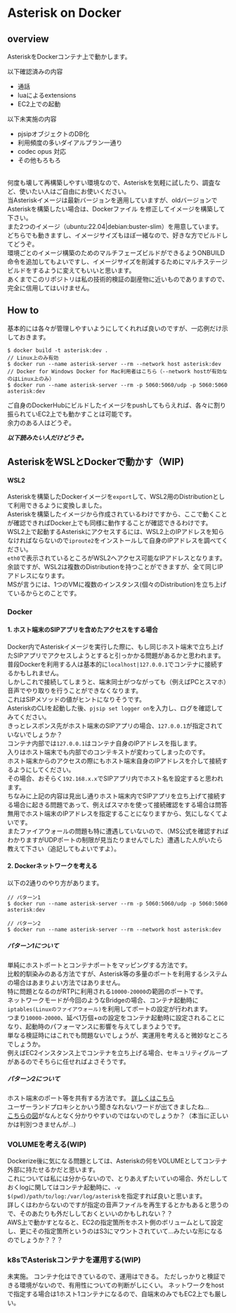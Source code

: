 # Asterisk on Docker

## overview
AsteriskをDockerコンテナ上で動かします。

以下確認済みの内容
- 通話
- luaによるextensions
- EC2上での起動

以下未実施の内容
- pjsipオブジェクトのDB化
- 利用頻度の多いダイアルプラン一通り
- codec opus 対応
- その他もろもろ

<br>
何度も壊して再構築しやすい環境なので、Asteriskを気軽に試したり、調査など、使いたい人はご自由にお使いください。
<br>
当Asteriskイメージは最新バージョンを適用していますが、oldバージョンでAsteriskを構築したい場合は、Dockerファイル
を修正してイメージを構築して下さい。
<br>
また2つのイメージ（ubuntu:22.04|debian:buster-slim）を用意しています。
<br>
どちらでも動きますし、イメージサイズもほぼ一緒なので、好きな方でビルドしてどうぞ。
<br>
環境ごとのイメージ構築のためのマルチフェーズビルドができるようONBUILD命令を追加してもよいですし、イメージサイズを削減するためにマルチステージビルドをするように変えてもいいと思います。
<br>
あくまでこのリポジトリは私の技術的検証の副産物に近いものでありますので、完全に信用してはいけません。

## How to
基本的には各々が管理しやすいようにしてくれれば良いのですが、一応例だけ示しておきます。
<br>
```
$ docker build -t asterisk:dev .
// Linux上のみ有効
$ docker run --name asterisk-server --rm --network host asterisk:dev
// Docker for Windows Docker for Mac利用者はこちら（--network hostが有効なのはLinux上のみ）
$ docker run --name asterisk-server --rm -p 5060:5060/udp -p 5060:5060 asterisk:dev
```

ご自身のDockerHubにビルドしたイメージをpushしてもらえれば、各々に割り振られていEC2上でも動かすことは可能です。
<br>
余力のある人はどうぞ。


***以下読みたい人だけどうぞ。***
<br>
## AsteriskをWSLとDockerで動かす（WIP)

#### WSL2
Asteriskを構築したDockerイメージを`export`して、WSL2用のDistributionとして利用できるように変換しました。
<br>
Asteriskを構築したイメージから作成されているわけですから、ここで動くことが確認できればDocker上でも同様に動作することが確認できるわけです。
<br>
WSL2上で起動するAsteriskにアクセスするには、WSL2上のIPアドレスを知らなければならないので`iproute2`をインストールして自身のIPアドレスを調べてください。
<br>
`eth0`で表示されているところがWSL2へアクセス可能なIPアドレスとなります。
<br>
余談ですが、WSL2は複数のDistributionを持つことができますが、全て同じIPアドレスになります。
<br>
MSが言うには、1つのVMに複数のインスタンス(個々のDistribution)を立ち上げているからとのことです。

### Docker
#### 1. ホスト端末のSIPアプリを含めたアクセスをする場合
Docker内でAsteriskイメージを実行した際に、もし同じホスト端末で立ち上げたSIPアプリでアクセスしようとすると引っかかる問題があるかと思われます。
<br>
普段Dockerを利用する人は基本的に`localhost|127.0.0.1`でコンテナに接続するかもしれません。
<br>
しかしこれで接続してしまうと、端末同士がつながっても（例えばPCとスマホ）音声でやり取りを行うことができなくなります。
<br>
これはSIPメソッドの値がヒントになりそうです。
<br>
AsteriskのCLIを起動した後、`pjsip set logger on`を入力し、ログを確認してみてください。
<br>
きっとレスポンス先がホスト端末のSIPアプリの場合、`127.0.0.1`が指定されていないでしょうか？
<br>
コンテナ内部では`127.0.0.1`はコンテナ自身のIPアドレスを指します。
<br>
入りはホスト端末でも内部でのコンテキストが変わってしまったのです。
<br>
ホスト端末からのアクセスの際にもホスト端末自身のIPアドレスを介して接続するようにしてください。
<br>
その場合、おそらく`192.168.x.x`でSIPアプリ内でホスト名を設定すると思われます。
<br>
ちなみに上記の内容は見出し通りホスト端末内でSIPアプリを立ち上げて接続する場合に起きる問題であって、例えばスマホを使って接続確認をする場合は問答無用でホスト端末のIPアドレスを指定することになりますから、気にしなくてよいです。
<br>
またファイアウォールの問題も特に遭遇していないので、（MS公式を確認すればわかりますがUDPポートの制限が見当たりませんでした）遭遇した人がいたら教えて下さい（追記してもよいですよ）。

#### 2. Dockerネットワークを考える 
以下の2通りのやり方があります。
```
// パターン1
$ docker run --name asterisk-server --rm -p 5060:5060/udp -p 5060:5060 asterisk:dev

// パターン2
$ docker run --name asterisk-server --rm --network host asterisk:dev
```

##### パターン1について
単純にホストポートとコンテナポートをマッピングする方法です。
<br>
比較的馴染みのある方法ですが、Asterisk等の多量のポートを利用するシステムの場合はあまりよい方法ではありません。
<br>
特に問題となるのがRTPに利用される`10000-20000`の範囲のポートです。
<br>
ネットワークモードが今回のようなBridgeの場合、コンテナ起動時に`iptables(Linuxのファイアウォール)`を利用してポートの設定が行われます。
<br>
つまり`10000-20000`、延べ1万個+αの設定をコンテナ起動時に設定されることになり、起動時のパフォーマンスに影響を与えてしまうようです。
<br>
単なる検証時にはこれでも問題ないでしょうが、実運用を考えると微妙なところでしょうか。
<br>
例えばEC2インスタンス上でコンテナを立ち上げる場合、セキュリティグループがあるのでそちらに任せればよさそうです。

##### パターン2について
ホスト端末のポート等を共有する方法です。
[詳しくはこちら](https://matuand.github.io/docs.docker.jp.onthefly/network/host)
<br>
ユーザーランドプロキシとかいう聞きなれないワードが出てきましたね...
<br>
[こちらの図](https://mapk0y.hatenablog.com/entry/2015/06/20/124752)がなんとなく分かりやすいのではないのでしょうか？（本当に正しいかは判別つきませんが...)

### VOLUMEを考える(WIP)
Dockerize後に気になる問題としては、Asteriskの何をVOLUMEとしてコンテナ外部に持たせるかだと思います。
<br>
これについては私には分からないので、とりあえずたいていの場合、外だししておくlogに関してはコンテナ起動時に、`-v $(pwd)/path/to/log:/var/log/asterisk`を指定すれば良いと思います。
<br>
詳しくはわからないのですが指定の音声ファイルを再生するとかもあると思うので、そのあたりも外だししておくといいのかもしれない？？
<br>
AWS上で動かすとなると、EC2の指定箇所をホスト側のボリュームとして設定し、更にその指定箇所というのはS3にマウントされていて...みたいな形になるのでしょうか？？？

### k8sでAsteriskコンテナを運用する(WIP)
未実施。
コンテナ化はできているので、運用はできる。
ただしっかりと検証できる環境がないので、有用性についての判断がしにくい。
ネットワークをhostで指定する場合は1ホスト1コンテナになるので、自端末のみでもEC2上でも厳しい。
